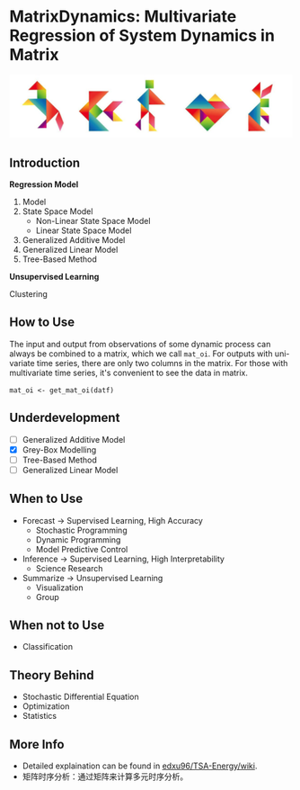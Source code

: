 # MatrixDynamics: Multivariate Regression of System Dynamics in Matrix

![](./images/tangram_1.png)

## Introduction

__Regression Model__

1. Model
2. State Space Model
    - Non-Linear State Space Model
    - Linear State Space Model
3. Generalized Additive Model
4. Generalized Linear Model
5. Tree-Based Method

__Unsupervised Learning__

Clustering

## How to Use

The input and output from observations of some dynamic process can always be combined to a matrix, which we call `mat_oi`. For outputs with uni-variate time series, there are only two columns in the matrix. For those with multivariate time series, it's convenient to see the data in matrix.

```
mat_oi <- get_mat_oi(datf)
```

## Underdevelopment

- [ ] Generalized Additive Model
- [x] Grey-Box Modelling
- [ ] Tree-Based Method
- [ ] Generalized Linear Model

## When to Use

* Forecast -> Supervised Learning, High Accuracy
    - Stochastic Programming
    - Dynamic Programming
    - Model Predictive Control
* Inference -> Supervised Learning, High Interpretability
    - Science Research
* Summarize -> Unsupervised Learning
    - Visualization
    - Group

## When not to Use

* Classification

## Theory Behind

* Stochastic Differential Equation
* Optimization
* Statistics

## More Info

- Detailed explaination can be found in [edxu96/TSA-Energy/wiki](https://github.com/edxu96/TSA-Energy/wiki/1-Home).
- 矩阵时序分析：通过矩阵来计算多元时序分析。
